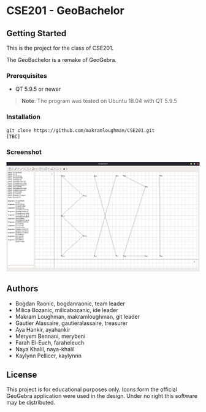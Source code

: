 # CSE201 - GeoBachelor

## Getting Started

This is the project for the class of CSE201.
 
The GeoBachelor is a remake of GeoGebra.

### Prerequisites

- QT 5.9.5 or newer

>**Note**: The program was tested on Ubuntu 18.04 with QT 5.9.5

### Installation

```
git clone https://github.com/makramloughman/CSE201.git
[TBC]
```

### Screenshot

![Preview](/GeoBachelor/images/bx21.png)

## Authors

- Bogdan Raonic, bogdanraonic, team leader
- Milica Bozanic, milicabozanic, ide leader
- Makram Loughman, makramloughman, git leader
- Gautier Alassaire, gautieralassaire, treasurer 
- Aya Hankir, ayahankir
- Meryem Bennani, merybeni
- Farah El-Euch, faraheleuch
- Naya Khalil, naya-khalil
- Kaylynn Pellicer, kaylynnn

## License

This project is for educational purposes only. Icons form the official GeoGebra application were used in the design. Under no right this software may be distributed.
